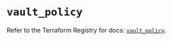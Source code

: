 # `vault_policy`

Refer to the Terraform Registry for docs: [`vault_policy`](https://registry.terraform.io/providers/hashicorp/vault/5.2.1/docs/resources/policy).
